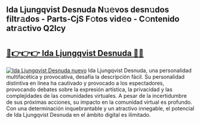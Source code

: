 ## Ida Ljungqvist Desnuda N𝚞𝚎vos desn𝚞dos filtr𝚊dos - Parts-CjS F𝚘tos vid𝚎o - C𝚘ntenido atr𝚊ctivo Q2Icy

# <h2><a href="http://mb5zdw.tromn.icu/?c=Ida+Ljungqvist+Desnuda">🔗👉👉👉 Ida Ljungqvist Desnuda 🔗🔗</a></h2>

[![Ida Ljungqvist Desnuda nuevo](https://i.imgur.com/pEAQMta.gif)](http://mb5zdw.tromn.icu/?c=Ida+Ljungqvist+Desnuda)
Ida Ljungqvist Desnuda, una personalidad multifacética y provocativa, desafía la descripción fácil. Su personalidad distintiva en línea ha cautivado y provocado a los espectadores, provocando debates sobre la expresión artística, la privacidad y las complejidades de las comunidades virtuales. A pesar de la incertidumbre de sus próximas acciones, su impacto en la comunidad virtual es profundo. Con una determinación inquebrantable y un atractivo innegable, el potencial de Ida Ljungqvist Desnuda en el ámbito digital es ilimitado.
